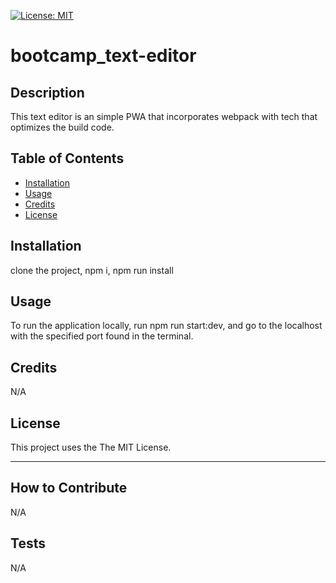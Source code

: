 [![License: MIT](https://img.shields.io/badge/License-MIT-yellow.svg)](https://opensource.org/licenses/MIT)

# bootcamp_text-editor

## Description

This text editor is an simple PWA that incorporates webpack with tech that optimizes the build code.

## Table of Contents

- [Installation](#installation)
- [Usage](#usage)
- [Credits](#credits)
- [License](#license)

## Installation

clone the project, npm i, npm run install

## Usage

To run the application locally, run npm run start:dev, and go to the localhost with the specified port found in the terminal.

## Credits

N/A

## License

This project uses the The MIT License.

---

## How to Contribute

N/A

## Tests

N/A
